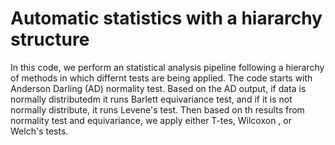 # Automatic statistics with a hiararchy structure
In this code, we perform an statistical analysis pipeline following a hierarchy of methods in which differnt tests are being applied. 
The code starts with Anderson Darling (AD) normality test. Based on the AD output, if data is normally distributedm it runs Barlett equivariance test, and if it is not normally distribute, it runs Levene's test. Then based on th results from normality test and equivariance, we apply either T-tes, Wilcoxon , or Welch's tests. 
